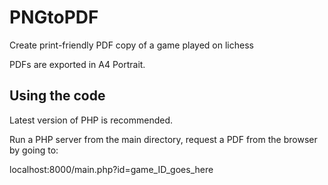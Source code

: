 PNGtoPDF
========

Create print-friendly PDF copy of a game played on lichess

PDFs are exported in A4 Portrait.

## Using the code

Latest version of PHP is recommended.

Run a PHP server from the main directory, request a PDF from the browser by going to:

localhost:8000/main.php?id=game_ID_goes_here
